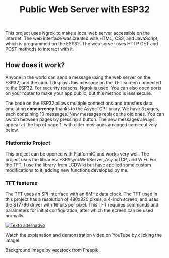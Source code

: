 <h1 align="center">Public Web Server with ESP32</h1>
<br>

This project uses Ngrok to make a local web server accessible on the internet. The web interface was created with HTML, CSS, and JavaScript, which is programmed on the ESP32. The web server uses HTTP GET and POST methods to interact with it.

## How does it work?

Anyone in the world can send a message using the web server on the ESP32, and the circuit displays this message on the TFT screen connected to the ESP32. For security reasons, Ngrok is used. You can also open ports on your router to make your app public, but this method is less secure.

The code on the ESP32 allows multiple connections and transfers data emulating **concurrency** thanks to the AsyncTCP library.
We have 3 pages, each containing 10 messages. New messages replace the old ones. You can switch between pages by pressing a button. The new messages always appear at the top of page 1, with older messages arranged consecutively below.

### Platformio Project
This project can be opened with PlatformIO and works very well. The project uses the libraries: ESPAsyncWebServer, AsyncTCP, and WiFi. For the TFT, I use the library from LCDWiki but have applied some custom modifications to it, adding new functions developed by me.

### TFT features
The TFT uses an SPI interface with an 8MHz data clock. The TFT used in this project has a resolution of 480x320 pixels, a 4-inch screen, and uses the ST7796 driver with 16 bits per pixel. 
This TFT requires commands and parameters for initial configuration, after which the screen can be used normally.

[![Texto alternativo](https://img.youtube.com/vi/eTEYG0FsEEo/maxresdefault.jpg)](https://www.youtube.com/watch?v=eTEYG0FsEEo)

Watch the explanation and demonstration video on YouTube by clicking the image!


Background image by vecstock from Freepik
